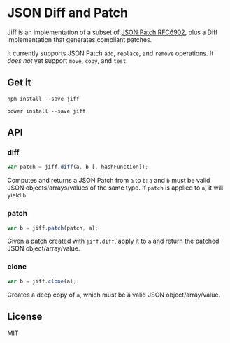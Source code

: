 # JSON Diff and Patch

Jiff is an implementation of a subset of [JSON Patch RFC6902](https://tools.ietf.org/html/rfc6902), plus a Diff implementation that generates compliant patches.

It currently supports JSON Patch `add`, `replace`, and `remove` operations.  It *does not* yet support `move`, `copy`, and `test`.

## Get it

`npm install --save jiff`

`bower install --save jiff`

## API

### diff

```js
var patch = jiff.diff(a, b [, hashFunction]);
```

Computes and returns a JSON Patch from `a` to `b`: `a` and `b` must be valid JSON objects/arrays/values of the same type. If `patch` is applied to `a`, it will yield `b`.

### patch

```js
var b = jiff.patch(patch, a);
```

Given a patch created with `jiff.diff`, apply it to `a` and return the patched JSON object/array/value.

### clone

```js
var b = jiff.clone(a);
```

Creates a deep copy of `a`, which must be a valid JSON object/array/value.

## License

MIT
